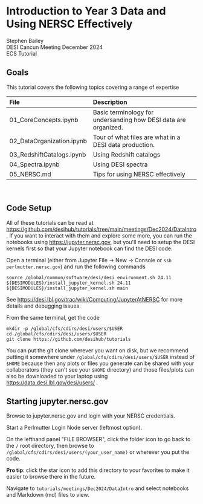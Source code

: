 # Introduction to Year 3 Data and Using NERSC Effectively

Stephen Bailey<br/>
DESI Cancun Meeting December 2024<br/>
ECS Tutorial

## Goals

This tutorial covers the following topics covering a range of expertise
    
| File | Description |
|:------ |:---------- |
| 01_CoreConcepts.ipynb     | Basic terminology for undersanding how DESI data are organized. |
| 02_DataOrganization.ipynb | Tour of what files are what in a DESI data production. |
| 03_RedshiftCatalogs.ipynb | Using Redshift catalogs |
| 04_Spectra.ipynb          | Using DESI spectra |
| 05_NERSC.md               | Tips for using NERSC effectively |

<br/>

## Code Setup

All of these tutorials can be read at https://github.com/desihub/tutorials/tree/main/meetings/Dec2024/DataIntro .  If you want to interact with them and explore some more, you can run the notebooks using https://jupyter.nersc.gov, but you'll need to setup the DESI kernels first so that your Jupyter notebook can find the DESI code.

Open a terminal (either from Jupyter File -> New -> Console or `ssh perlmutter.nersc.gov`) and run the following commands

```
source /global/common/software/desi/desi_environment.sh 24.11
${DESIMODULES}/install_jupyter_kernel.sh 24.11
${DESIMODULES}/install_jupyter_kernel.sh main
```

See https://desi.lbl.gov/trac/wiki/Computing/JupyterAtNERSC for more details and debugging issues.

From the same terminal, get the code
```
mkdir -p /global/cfs/cdirs/desi/users/$USER
cd /global/cfs/cdirs/desi/users/$USER
git clone https://github.com/desihub/tutorials
```

You can put the git clone wherever you want on disk, but we recommend putting it
somewhere under `/global/cfs/cdirs/desi/users/$USER` instead of `$HOME` because then
any plots or files you generate can be shared with your collaborators (they can't
see your `$HOME` directory) and those files/plots can also be downloaded to your
laptop using https://data.desi.lbl.gov/desi/users/ .

## Starting jupyter.nersc.gov

Browse to jupyter.nersc.gov and login with your NERSC credentials.

Start a Perlmutter Login Node server (leftmost option).

On the lefthand panel "FILE BROWSER", click the folder icon to go back to the `/` root directory, then browse to `/global/cfs/cdirs/desi/users/(your_user_name)` or wherever you put the code.

**Pro tip**: click the star icon to add this directory to your favorites to make it easier to browse there in the future.

Navigate to `tutorials/meetings/Dec2024/DataIntro` and select notebooks and Markdown (md) files to view.